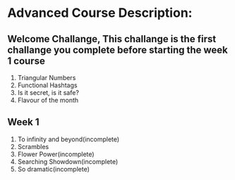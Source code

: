 # Advanced Course Description:

## Welcome Challange, This challange is the first challange you complete before starting the week 1 course

1. Triangular Numbers
2. Functional Hashtags
3. Is it secret, is it safe?
4. Flavour of the month

## Week 1 

1. To infinity and beyond(incomplete)
2. Scrambles
3. Flower Power(incomplete)
4. Searching Showdown(incomplete)
5. So dramatic(incomplete)
